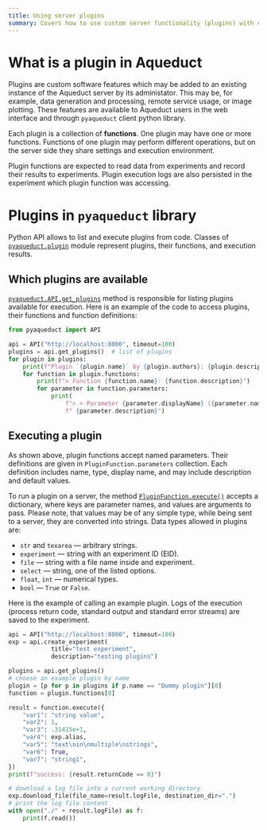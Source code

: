 ```yaml
---
title: Using server plugins
summary: Covers how to use custom server functionality (plugins) with client library.
---
```


# What is a plugin in Aqueduct

Plugins are custom software features which may be added to an existing instance of the 
Aqueduct server by its administator. This may be, for example, data generation and processing, 
remote service usage, or image plotting. These features are available to Aqueduct users
in the web interface and through `pyaqueduct` client python library.

Each plugin is a collection of **functions**. One plugin may have one or more functions.
Functions of one plugin may perform different operations, but on the server side they share
settings and execution environment.

Plugin functions are expected to read data from experiments and record their results to experiments. Plugin execution logs are also persisted in the experiment which plugin function was accessing.

# Plugins in `pyaqueduct` library

Python API allows to list and execute plugins from code. Classes of 
[`pyaqueduct.plugin`](api-reference.md#plugin) module represent plugins, their functions, 
and execution results.

## Which plugins are available

[`pyaqueduct.API.get_plugins`](api-reference.md#pyaqueduct.API.get_plugins) method is responsible
for listing plugins available for execution. Here is an example of the code to access plugins, their
functions and function definitions:

```python
from pyaqueduct import API

api = API("http://localhost:8000", timeout=100)
plugins = api.get_plugins()  # list of plugins
for plugin in plugins:
    print(f"Plugin `{plugin.name}` by {plugin.authors}: {plugin.description}.")
    for function in plugin.functions:
        print(f"> Function {function.name}: {function.description}")
        for parameter in function.parameters:
            print(
                f"> > Parameter {parameter.displayName} ({parameter.name}, {parameter.dataType}):"
                f" {parameter.description}")
```

## Executing a plugin

As shown above, plugin functions accept named parameters. Their definitions are given 
in `PluginFunction.parameters` collection. Each definition includes name, type, display 
name, and may include description and default values.

To run a plugin on a server, the method [`PluginFunction.execute()`](api-reference.md#pyaqueduct.plugin.PluginFunction.execute)
accepts a dictionary, where keys are parameter names, and values are arguments to pass.
Please note, that values may be of any simple type, while being sent to a server, they are
converted into strings. Data types allowed in plugins are:
- `str` and `texarea` — arbitrary strings.
- `experiment` — string with an experiment ID (EID).
- `file` — string with a file name inside and experiment.
- `select` — string, one of the listed options.
- `float`, `int` — numerical types.
- `bool` — `True` or `False`.

Here is the example of calling an example plugin. Logs of the execution 
(process return code, standard output and standard error streams) are saved to the experiment.

```python
api = API("http://localhost:8000", timeout=100)
exp = api.create_experiment(
            title="test experiment",
            description="testing plugins")

plugins = api.get_plugins()
# choose an example plugin by name
plugin = [p for p in plugins if p.name == "Dummy plugin"][0]
function = plugin.functions[0]

result = function.execute({
    "var1": "string value",
    "var2": 1,
    "var3": .31415e+1,
    "var4": exp.alias,
    "var5": "text\nin\nmultiple\nstrings",
    "var6": True,
    "var7": "string1",
})
print(f"success: {result.returnCode == 0}")

# download a log file into a current working directory
exp.download_file(file_name=result.logFile, destination_dir=".")
# print the log file content
with open("./" + result.logFile) as f:
    print(f.read())
```
